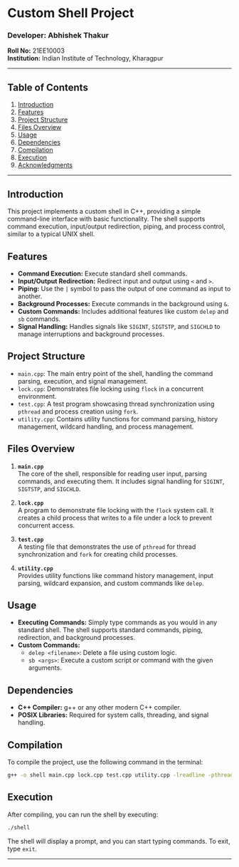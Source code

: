 # Custom Shell Project

### Developer: Abhishek Thakur  
**Roll No:** 21EE10003  
**Institution:** Indian Institute of Technology, Kharagpur

---

## Table of Contents
1. [Introduction](#introduction)
2. [Features](#features)
3. [Project Structure](#project-structure)
4. [Files Overview](#files-overview)
5. [Usage](#usage)
6. [Dependencies](#dependencies)
7. [Compilation](#compilation)
8. [Execution](#execution)
9. [Acknowledgments](#acknowledgments)

---

## Introduction

This project implements a custom shell in C++, providing a simple command-line interface with basic functionality. The shell supports command execution, input/output redirection, piping, and process control, similar to a typical UNIX shell.

## Features

- **Command Execution:** Execute standard shell commands.
- **Input/Output Redirection:** Redirect input and output using `<` and `>`.
- **Piping:** Use the `|` symbol to pass the output of one command as input to another.
- **Background Processes:** Execute commands in the background using `&`.
- **Custom Commands:** Includes additional features like custom `delep` and `sb` commands.
- **Signal Handling:** Handles signals like `SIGINT`, `SIGTSTP`, and `SIGCHLD` to manage interruptions and background processes.

## Project Structure

- `main.cpp`: The main entry point of the shell, handling the command parsing, execution, and signal management.
- `lock.cpp`: Demonstrates file locking using `flock` in a concurrent environment.
- `test.cpp`: A test program showcasing thread synchronization using `pthread` and process creation using `fork`.
- `utility.cpp`: Contains utility functions for command parsing, history management, wildcard handling, and process management.

## Files Overview

1. **`main.cpp`**  
   The core of the shell, responsible for reading user input, parsing commands, and executing them. It includes signal handling for `SIGINT`, `SIGTSTP`, and `SIGCHLD`.

2. **`lock.cpp`**  
   A program to demonstrate file locking with the `flock` system call. It creates a child process that writes to a file under a lock to prevent concurrent access.

3. **`test.cpp`**  
   A testing file that demonstrates the use of `pthread` for thread synchronization and `fork` for creating child processes.

4. **`utility.cpp`**  
   Provides utility functions like command history management, input parsing, wildcard expansion, and custom commands like `delep`.

## Usage

- **Executing Commands:** Simply type commands as you would in any standard shell. The shell supports standard commands, piping, redirection, and background processes.
- **Custom Commands:**
  - `delep <filename>`: Delete a file using custom logic.
  - `sb <args>`: Execute a custom script or command with the given arguments.

## Dependencies

- **C++ Compiler:** g++ or any other modern C++ compiler.
- **POSIX Libraries:** Required for system calls, threading, and signal handling.

## Compilation

To compile the project, use the following command in the terminal:

```bash
g++ -o shell main.cpp lock.cpp test.cpp utility.cpp -lreadline -pthread
```

## Execution

After compiling, you can run the shell by executing:

```bash
./shell
```

The shell will display a prompt, and you can start typing commands. To exit, type `exit`.

---